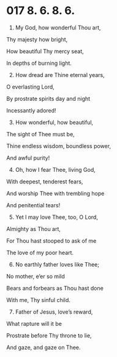# 017 8. 6. 8. 6.

1.  My God, how wonderful Thou art,

Thy majesty how bright,

How beautiful Thy mercy seat,

In depths of burning light.

2.  How dread are Thine eternal years,

O everlasting Lord,

By prostrate spirits day and night

Incessantly adored!

3.  How wonderful, how beautiful,

The sight of Thee must be,

Thine endless wisdom, boundless power,

And awful purity!

4.  Oh, how I fear Thee, living God,

With deepest, tenderest fears,

And worship Thee with trembling hope

And penitential tears!

5.  Yet I may love Thee, too, O Lord,

Almighty as Thou art,

For Thou hast stooped to ask of me

The love of my poor heart.

6.  No earthly father loves like Thee;

No mother, e’er so mild

Bears and forbears as Thou hast done

With me, Thy sinful child.

7.  Father of Jesus, love’s reward,

What rapture will it be

Prostrate before Thy throne to lie,

And gaze, and gaze on Thee.


